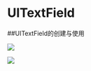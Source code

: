 # UITextField
##UITextField的创建与使用


![](https://github.com/cjq002/UITextField/raw/master/s1.jpg)  

![](https://github.com/cjq002/UITextField/raw/master/s2.jpg)  

